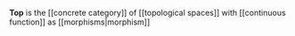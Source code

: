 **Top** is the [[concrete category]] of [[topological spaces]] with [[continuous function]] as [[morphisms|morphism]]